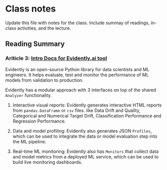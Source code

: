 # Class notes

Update this file with notes for the class. Include summay of readings, in-class activities, and the lecture.

## Reading Summary

### Ariticle 3: **[Intro Docs for Evidently.ai tool](https://docs.evidentlyai.com/)**

Evidently is an open-source Python library for data scientists and ML engineers. It helps evaluate, test and monitor the performance of ML models from validation to production.

Evidently has a modular approach with 3 interfaces on top of the shared `Analyzer` functionality.

1. Interactive visual reports: Evidently generates interactive HTML reports from `pandas.DataFrame` or `csv` files. like Data Drift and Quality, Categorical and Numerical Target Drift, Classification Performance and Regression Performance.

2. Data and model profiling: Evidently also generates JSON `Profiles`, which can be used to integrate the data or model evaluation step into the ML pipeline.

3. Real-time ML monitoring: Evidently also has `Monitors` that collect data and model metrics from a deployed ML service, which can be used to build live monitoring dashboards.